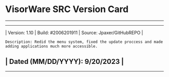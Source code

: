 # VisorWare SRC Version Card

---------------------------------------------------
---------------------------------------------------
|    Version: 1.10
|    Build: #2006201911
|    Source: Jpaxer/GitHubREPO
|

    Description: Redid the menu system, fixed the update proccess and made adding applications much more accessible.

|    Dated (MM/DD/YYYY): 9/20/2023
|
---------------------------------------------------
---------------------------------------------------